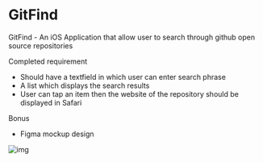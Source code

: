 # GitFind
GitFind - An iOS Application that allow user to search through github open source repositories

Completed requirement
- Should have a textfield in which user can enter search phrase
- A list which displays the search results
- User can tap an item then the website of the repository should be displayed in Safari

Bonus
- Figma mockup design

![img](https://i.ibb.co/gJj4kc4/Git-Find-Design.png)

